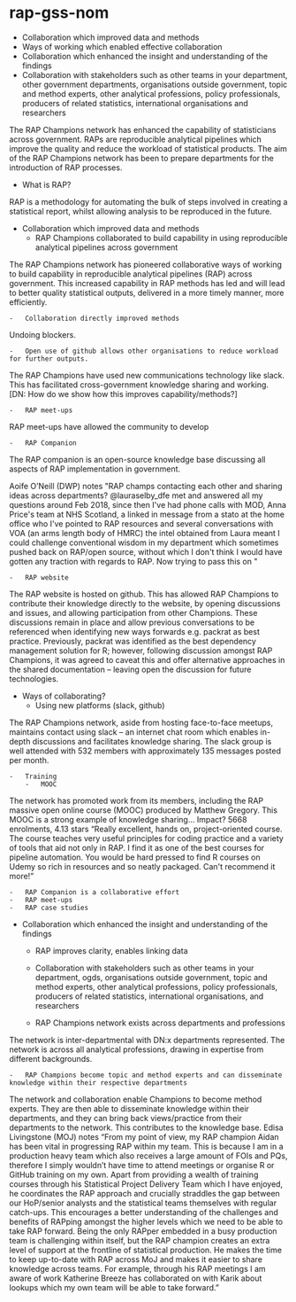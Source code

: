 # rap-gss-nom

* Collaboration which improved data and methods
*	Ways of working which enabled effective collaboration
*	Collaboration which enhanced the insight and understanding of the findings
*	Collaboration with stakeholders such as other teams in your department, other government departments, organisations outside government, topic and method experts, other analytical professions, policy professionals, producers of related statistics, international organisations and researchers

The RAP Champions network has enhanced the capability of statisticians across government. 
RAPs are reproducible analytical pipelines which improve the quality and reduce the workload of statistical products. 
The aim of the RAP Champions network has been to prepare departments for the introduction of RAP processes.

-	What is RAP?

RAP is a methodology for automating the bulk of steps involved in creating a statistical report, whilst allowing analysis to be reproduced in the future.

-	Collaboration which improved data and methods
    - RAP Champions collaborated to build capability in using reproducible analytical pipelines across government

The RAP Champions network has pioneered collaborative ways of working to build capability in reproducible analytical pipelines (RAP) across government. 
This increased capability in RAP methods has led and will lead to better quality statistical outputs, delivered in a more timely manner, more efficiently. 

    -	Collaboration directly improved methods

Undoing blockers.

    -	Open use of github allows other organisations to reduce workload for further outputs.

The RAP Champions have used new communications technology like slack. 
This has facilitated cross-government knowledge sharing and working.  
\[DN: How do we show how this improves capability/methods?]

    -	RAP meet-ups

RAP meet-ups have allowed the community to develop

    -	RAP Companion

The RAP companion is an open-source knowledge base discussing all aspects of RAP implementation in government.

Aoife O’Neill (DWP) notes "RAP champs contacting each other and sharing ideas across departments? @lauraselby_dfe met and answered all my questions around Feb 2018, since then I've had phone calls with MOD, Anna Price's team at NHS Scotland, a linked in message from a stato at the home office who I've pointed to RAP resources and several conversations with VOA (an arms length body of HMRC) the intel obtained from Laura meant I could challenge conventional wisdom in my department which sometimes pushed back on RAP/open source, without which I don't think I would have gotten any traction with regards to RAP. Now trying to pass this on "

    -	RAP website

The RAP website is hosted on github. This has allowed RAP Champions to contribute their knowledge directly to the website, by opening discussions and issues, and allowing participation from other Champions. These discussions remain in place and allow previous conversations to be referenced when identifying new ways forwards e.g. packrat as best practice. Previously, packrat was identified as the best dependency management solution for R; however, following discussion amongst RAP Champions, it was agreed to caveat this and offer alternative approaches in the shared documentation – leaving open the discussion for future technologies. 

-	Ways of collaborating?
    -	Using new platforms (slack, github)

The RAP Champions network, aside from hosting face-to-face meetups, maintains contact using slack – an internet chat room which enables in-depth discussions and facilitates knowledge sharing. The slack group is well attended with 532 members with approximately 135 messages posted per month.

    -	Training
        -	MOOC
  
The network has promoted work from its members, including the RAP massive open online course (MOOC) produced by Matthew Gregory. 
This MOOC is a strong example of knowledge sharing… Impact? 5668 enrolments, 4.13 stars 
“Really excellent, hands on, project-oriented course. 
The course teaches very useful principles for coding practice and a variety of tools that aid not only in RAP. 
I find it as one of the best courses for pipeline automation. 
You would be hard pressed to find R courses on Udemy so rich in resources and so neatly packaged. 
Can't recommend it more!”

    -	RAP Companion is a collaborative effort
    -	RAP meet-ups
    -	RAP case studies
-	Collaboration which enhanced the insight and understanding of the findings
    -	RAP improves clarity, enables linking data
    -	Collaboration with stakeholders such as other teams in your department, ogds, organisations outside government, topic and method experts, other analytical professions, policy professionals, producers of related statistics, international organisations, and researchers

    -	RAP Champions network exists across departments and professions

The network is inter-departmental with DN:x departments represented.
The network is across all analytical professions, drawing in expertise from different backgrounds.

    -	RAP Champions become topic and method experts and can disseminate knowledge within their respective departments

The network and collaboration enable Champions to become method experts. 
They are then able to disseminate knowledge within their departments, and they can bring back views/practice from their departments to the network. 
This contributes to the knowledge base.
Edisa Livingstone (MOJ) notes “From my point of view, my RAP champion Aidan has been vital in progressing RAP within my team. 
This is because I am in a production heavy team which also receives a large amount of FOIs and PQs, therefore I simply wouldn’t have time to attend meetings or organise R or GitHub training on my own. 
Apart from providing a wealth of training courses through his Statistical Project Delivery Team which I have enjoyed, he coordinates the RAP approach and crucially straddles the gap between our HoP/senior analysts and the statistical teams themselves with regular catch-ups. 
This encourages a better understanding of the challenges and benefits of RAPping amongst the higher levels which we need to be able to take RAP forward.
Being the only RAPper embedded in a busy production team is challenging within itself, but the RAP champion creates an extra level of support at the frontline of statistical production. 
He makes the time to keep up-to-date with RAP across MoJ and makes it easier to share knowledge across teams. 
For example, through his RAP meetings I am aware of work Katherine Breeze has collaborated on with Karik about lookups which my own team will be able to take forward.”
